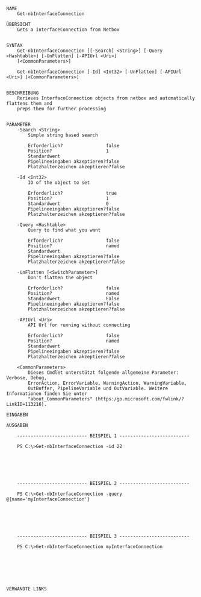 ﻿```

NAME
    Get-nbInterfaceConnection
    
ÜBERSICHT
    Gets a InterfaceConnection from Netbox
    
    
SYNTAX
    Get-nbInterfaceConnection [[-Search] <String>] [-Query <Hashtable>] [-UnFlatten] [-APIUrl <Uri>] 
    [<CommonParameters>]
    
    Get-nbInterfaceConnection [-Id] <Int32> [-UnFlatten] [-APIUrl <Uri>] [<CommonParameters>]
    
    
BESCHREIBUNG
    Rerieves InterfaceConnection objects from netbox and automatically flattens them and
    preps them for further processing
    

PARAMETER
    -Search <String>
        Simple string based search
        
        Erforderlich?                false
        Position?                    1
        Standardwert                 
        Pipelineeingaben akzeptieren?false
        Platzhalterzeichen akzeptieren?false
        
    -Id <Int32>
        ID of the object to set
        
        Erforderlich?                true
        Position?                    1
        Standardwert                 0
        Pipelineeingaben akzeptieren?false
        Platzhalterzeichen akzeptieren?false
        
    -Query <Hashtable>
        Query to find what you want
        
        Erforderlich?                false
        Position?                    named
        Standardwert                 
        Pipelineeingaben akzeptieren?false
        Platzhalterzeichen akzeptieren?false
        
    -UnFlatten [<SwitchParameter>]
        Don't flatten the object
        
        Erforderlich?                false
        Position?                    named
        Standardwert                 False
        Pipelineeingaben akzeptieren?false
        Platzhalterzeichen akzeptieren?false
        
    -APIUrl <Uri>
        API Url for running without connecting
        
        Erforderlich?                false
        Position?                    named
        Standardwert                 
        Pipelineeingaben akzeptieren?false
        Platzhalterzeichen akzeptieren?false
        
    <CommonParameters>
        Dieses Cmdlet unterstützt folgende allgemeine Parameter: Verbose, Debug,
        ErrorAction, ErrorVariable, WarningAction, WarningVariable,
        OutBuffer, PipelineVariable und OutVariable. Weitere Informationen finden Sie unter 
        "about_CommonParameters" (https:/go.microsoft.com/fwlink/?LinkID=113216). 
    
EINGABEN
    
AUSGABEN
    
    -------------------------- BEISPIEL 1 --------------------------
    
    PS C:\>Get-nbInterfaceConnection -id 22
    
    
    
    
    
    
    -------------------------- BEISPIEL 2 --------------------------
    
    PS C:\>Get-nbInterfaceConnection -query @{name='myInterfaceConnection'}
    
    
    
    
    
    
    -------------------------- BEISPIEL 3 --------------------------
    
    PS C:\>Get-nbInterfaceConnection myInterfaceConnection
    
    
    
    
    
    
    
VERWANDTE LINKS



```

